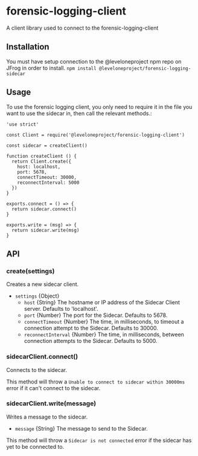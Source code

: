 # forensic-logging-client
A client library used to connect to the forensic-logging-client

## Installation
You must have setup connection to the @leveloneproject npm repo on JFrog in order to install.
`npm install @leveloneproject/forensic-logging-sidecar`

## Usage
To use the forensic logging client, you only need to require it in the file you want to use the sidecar in, then call the relevant methods.:

```
'use strict'

const Client = require('@leveloneproject/forensic-logging-client')

const sidecar = createClient()

function createClient () {
  return Client.create({
    host: localhost,
    port: 5678,
    connectTimeout: 30000,
    reconnectInterval: 5000
  })
}

exports.connect = () => {
  return sidecar.connect()
}

exports.write = (msg) => {
  return sidecar.write(msg)
}
```

## API

### create(settings)
Creates a new sidecar client.

- `settings` {Object}
  - `host` {String} The hostname or IP address of the Sidecar Client server. Defaults to 'localhost'.
  - `port` {Number} The port for the Sidecar. Defaults to 5678.
  - `connectTimeout` {Number} The time, in milliseconds, to timeout a connection attempt to the Sidecar. Defaults to 30000.
  - `reconnectInterval` {Number} The time, in milliseconds, between connection attempts to the Sidecar. Defaults to 5000.
  
### sidecarClient.connect()
Connects to the sidecar.

This method will throw a `Unable to connect to sidecar within 30000ms` error if it can't connect to the sidecar.

### sidecarClient.write(message)
Writes a message to the sidecar.

- `message` {String} The message to send to the Sidecar.

This method will throw a `Sidecar is not connected` error if the sidecar has yet to be connected to.
